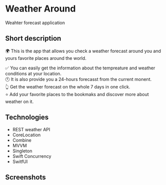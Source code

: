 # Weather Around
Weahter forecast application

## Short description
 
 🌍 This is the app that allows you check a weather forecast around you and yours favorite places around the world.
 
✅ You can easily get the information about the tempreature and weather conditions at your location.<br> 
🕚 It is also provide you a 24-hours forecasst from the current monent.<br> 
👆 Get the weather forecast on the whole 7 days in one click.<br> 
⭐️ Add your favorite places to the bookmaks and discover more about weather on it.<br> 
 
 ## Technologies
 - REST weather API
 - CoreLocation
 - Combine
 - MVVM
 - Singleton
 - Swift Concurrency 
 - SwitfUI

## Screenshots





